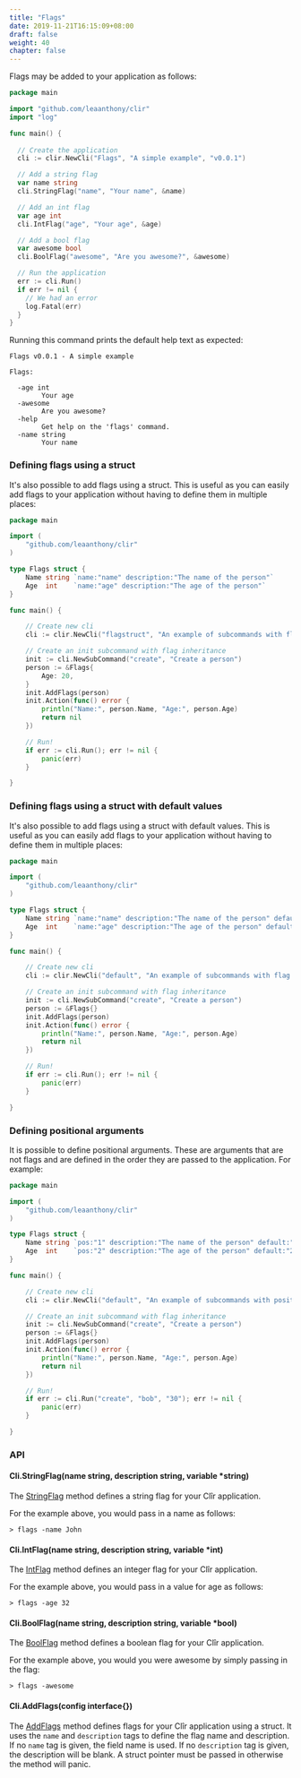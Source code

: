 ```yaml
---
title: "Flags"
date: 2019-11-21T16:15:09+08:00
draft: false
weight: 40
chapter: false
---
```


Flags may be added to your application as follows:

```go
package main

import "github.com/leaanthony/clir"
import "log"

func main() {
  
  // Create the application
  cli := clir.NewCli("Flags", "A simple example", "v0.0.1")

  // Add a string flag
  var name string
  cli.StringFlag("name", "Your name", &name)

  // Add an int flag
  var age int
  cli.IntFlag("age", "Your age", &age)

  // Add a bool flag
  var awesome bool
  cli.BoolFlag("awesome", "Are you awesome?", &awesome)

  // Run the application
  err := cli.Run()
  if err != nil {
    // We had an error
    log.Fatal(err)
  }
}
```

Running this command prints the default help text as expected:

```shell
Flags v0.0.1 - A simple example

Flags:

  -age int
        Your age
  -awesome
        Are you awesome?
  -help
        Get help on the 'flags' command.
  -name string
        Your name
```

### Defining flags using a struct

It's also possible to add flags using a struct. This is useful as you can easily
add flags to your application without having to define them in multiple places:

```go
package main

import (
	"github.com/leaanthony/clir"
)

type Flags struct {
	Name string `name:"name" description:"The name of the person"`
	Age  int    `name:"age" description:"The age of the person"`
}

func main() {

	// Create new cli
	cli := clir.NewCli("flagstruct", "An example of subcommands with flag inherence", "v0.0.1")

	// Create an init subcommand with flag inheritance
	init := cli.NewSubCommand("create", "Create a person")
	person := &Flags{
		Age: 20,
	}
	init.AddFlags(person)
	init.Action(func() error {
		println("Name:", person.Name, "Age:", person.Age)
		return nil
	})

	// Run!
	if err := cli.Run(); err != nil {
		panic(err)
	}

}
```

### Defining flags using a struct with default values

It's also possible to add flags using a struct with default values. This is useful as you can easily add flags to your application without having to define them in multiple places:

```go
package main

import (
    "github.com/leaanthony/clir"
)

type Flags struct {
    Name string `name:"name" description:"The name of the person" default:"John"`
    Age  int    `name:"age" description:"The age of the person" default:"20"`
}

func main() {

    // Create new cli
    cli := clir.NewCli("default", "An example of subcommands with flag inheritance", "v0.0.1")

    // Create an init subcommand with flag inheritance
    init := cli.NewSubCommand("create", "Create a person")
    person := &Flags{}
    init.AddFlags(person)
    init.Action(func() error {
        println("Name:", person.Name, "Age:", person.Age)
        return nil
    })

    // Run!
    if err := cli.Run(); err != nil {
        panic(err)
    }

}
```

### Defining positional arguments

It is possible to define positional arguments. These are arguments that are not
flags and are defined in the order they are passed to the application. For
example:


```go
package main

import (
    "github.com/leaanthony/clir"
)

type Flags struct {
    Name string `pos:"1" description:"The name of the person" default:"John"`
    Age  int    `pos:"2" description:"The age of the person" default:"20"`
}

func main() {

    // Create new cli
    cli := clir.NewCli("default", "An example of subcommands with positional args", "v0.0.1")

    // Create an init subcommand with flag inheritance
    init := cli.NewSubCommand("create", "Create a person")
    person := &Flags{}
    init.AddFlags(person)
    init.Action(func() error {
        println("Name:", person.Name, "Age:", person.Age)
        return nil
    })

    // Run!
    if err := cli.Run("create", "bob", "30"); err != nil {
        panic(err)
    }

}
```

### API

#### Cli.StringFlag(name string, description string, variable *string)

The [StringFlag](https://godoc.org/github.com/leaanthony/clir#StringFlag) method defines a string flag for your Clîr application. 

For the example above, you would pass in a name as follows:

```shell
> flags -name John
```


#### Cli.IntFlag(name string, description string, variable *int)

The [IntFlag](https://godoc.org/github.com/leaanthony/clir#IntFlag) method defines an integer flag for your Clîr application. 

For the example above, you would pass in a value for age as follows:

```shell
> flags -age 32
```


#### Cli.BoolFlag(name string, description string, variable *bool)

The [BoolFlag](https://godoc.org/github.com/leaanthony/clir#BoolFlag) method defines a boolean flag for your Clîr application. 

For the example above, you would you were awesome by simply passing in the flag:

```shell
> flags -awesome
```

#### Cli.AddFlags(config interface{})

The [AddFlags](https://godoc.org/github.com/leaanthony/clir#AddFlags) method defines flags for your Clîr application 
using a struct. It uses the `name` and `description` tags to define the flag name and description.
If no `name` tag is given, the field name is used. If no `description` tag is given, the description will be blank.
A struct pointer must be passed in otherwise the method will panic.